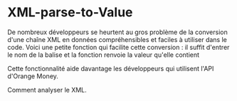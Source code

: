 # XML-parse-to-Value
De nombreux développeurs se heurtent au gros problème de la conversion d'une chaîne XML en données compréhensibles et faciles à utiliser dans le code. Voici une petite fonction qui facilite cette conversion :  il suffit d'entrer le nom de la balise et la fonction renvoie la valeur qu'elle contient

Cette fonctionnalité aide davantage les développeurs qui utilisent l'API d'Orange Money. 

Comment analyser le XML.

